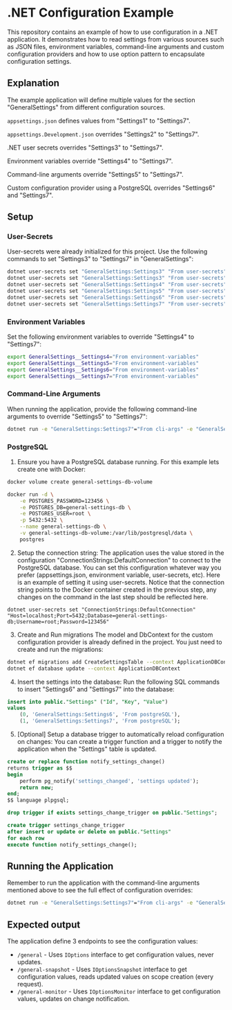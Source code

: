 # .NET Configuration Example
This repository contains an example of how to use configuration in a .NET application. It demonstrates how to read settings from various sources such as JSON files, environment variables, command-line arguments and custom configuration providers and how to use option pattern to encapsulate configuration settings.

## Explanation
The example application will define multiple values for the section "GeneralSettings" from different configuration sources.

`appsettings.json` defines values from "Settings1" to "Settings7".

`appsettings.Development.json` overrides "Settings2" to "Settings7".

.NET user secrets overrides "Settings3" to "Settings7".

Environment variables override "Settings4" to "Settings7".

Command-line arguments override "Settings5" to "Settings7".

Custom configuration provider using a PostgreSQL overrides "Settings6" and "Settings7".

## Setup
### User-Secrets
User-secrets were already initialized for this project. Use the following commands to set "Settings3" to "Settings7" in "GeneralSettings":
```bash
dotnet user-secrets set "GeneralSettings:Settings3" "From user-secrets"
dotnet user-secrets set "GeneralSettings:Settings3" "From user-secrets"
dotnet user-secrets set "GeneralSettings:Settings4" "From user-secrets"
dotnet user-secrets set "GeneralSettings:Settings5" "From user-secrets"
dotnet user-secrets set "GeneralSettings:Settings6" "From user-secrets"
dotnet user-secrets set "GeneralSettings:Settings7" "From user-secrets"
```
### Environment Variables
Set the following environment variables to override "Settings4" to "Settings7":
```bash
export GeneralSettings__Settings4="From environment-variables"
export GeneralSettings__Settings5="From environment-variables"
export GeneralSettings__Settings6="From environment-variables"
export GeneralSettings__Settings7="From environment-variables"
```

### Command-Line Arguments
When running the application, provide the following command-line arguments to override "Settings5" to "Settings7":
```bash
dotnet run -e "GeneralSettings:Settings7"="From cli-args" -e "GeneralSettings:Settings6"="From cli-args" -e "GeneralSettings:Settings5"="From cli-args"
```

### PostgreSQL
1. Ensure you have a PostgreSQL database running. For this example lets create one with Docker:
```bash
docker volume create general-settings-db-volume

docker run -d \
	-e POSTGRES_PASSWORD=123456 \
	-e POSTGRES_DB=general-settings-db \
	-e POSTGRES_USER=root \
	-p 5432:5432 \
	--name general-settings-db \
	-v general-settings-db-volume:/var/lib/postgresql/data \
	postgres
```
2. Setup the connection string:
The application uses the value stored in the configuration "ConnectionStrings:DefaultConnection" to connect to the PostgreSQL database. You can set this configuration whatever way you prefer (appsettings.json, environment variable, user-secrets, etc). Here is an example of setting it using user-secrets. Notice that the connection string points to the Docker container created in the previous step, any changes on the command in the last step should be reflected here.
```
dotnet user-secrets set "ConnectionStrings:DefaultConnection" "Host=localhost;Port=5432;Database=general-settings-db;Username=root;Password=123456"
```

3. Create and Run migrations
The model and DbContext for the custom configuration provider is already defined in the project. You just need to create and run the migrations:
```bash
dotnet ef migrations add CreateSettingsTable --context ApplicationDBContext
dotnet ef database update --context ApplicationDBContext
```

4. Insert the settings into the database:
Run the following SQL commands to insert "Settings6" and "Settings7" into the database:
```sql
insert into public."Settings" ("Id", "Key", "Value")
values
    (0, 'GeneralSettings:Settings6', 'From postgreSQL'),
    (1, 'GeneralSettings:Settings7', 'From postgreSQL');
```

5. [Optional] Setup a database trigger to automatically reload configuration on changes:
You can create a trigger function and a trigger to notify the application when the "Settings" table is updated.
```sql
create or replace function notify_settings_change()
returns trigger as $$
begin
    perform pg_notify('settings_changed', 'settings updated');
    return new;
end;
$$ language plpgsql;

drop trigger if exists settings_change_trigger on public."Settings";

create trigger settings_change_trigger
after insert or update or delete on public."Settings"
for each row
execute function notify_settings_change();
```

## Running the Application
Remember to run the application with the command-line arguments mentioned above to see the full effect of configuration overrides:
```bash
dotnet run -e "GeneralSettings:Settings7"="From cli-args" -e "GeneralSettings:Settings6"="From cli-args" -e "GeneralSettings:Settings5"="From cli-args"
```

## Expected output
The application define 3 endpoints to see the configuration values:
- `/general` - Uses `IOptions` interface to get configuration values, never updates.
- `/general-snapshot` - Uses `IOptionsSnapshot` interface to get configuration values, reads updated values on scope creation (every request).
- `/general-monitor` - Uses `IOptionsMonitor` interface to get configuration values, updates on change notification.
